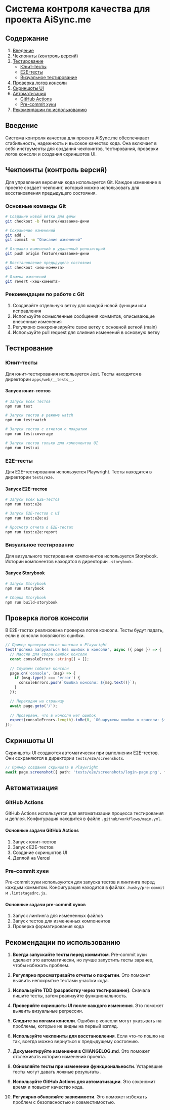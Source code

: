 # Система контроля качества для проекта AiSync.me

## Содержание

1. [Введение](#введение)
2. [Чекпоинты (контроль версий)](#чекпоинты-контроль-версий)
3. [Тестирование](#тестирование)
   - [Юнит-тесты](#юнит-тесты)
   - [E2E-тесты](#e2e-тесты)
   - [Визуальное тестирование](#визуальное-тестирование)
4. [Проверка логов консоли](#проверка-логов-консоли)
5. [Скриншоты UI](#скриншоты-ui)
6. [Автоматизация](#автоматизация)
   - [GitHub Actions](#github-actions)
   - [Pre-commit хуки](#pre-commit-хуки)
7. [Рекомендации по использованию](#рекомендации-по-использованию)

## Введение

Система контроля качества для проекта AiSync.me обеспечивает стабильность, надежность и высокое качество кода. Она включает в себя инструменты для создания чекпоинтов, тестирования, проверки логов консоли и создания скриншотов UI.

## Чекпоинты (контроль версий)

Для управления версиями кода используется Git. Каждое изменение в проекте создает чекпоинт, который можно использовать для восстановления предыдущего состояния.

### Основные команды Git

```bash
# Создание новой ветки для фичи
git checkout -b feature/название-фичи

# Сохранение изменений
git add .
git commit -m "Описание изменений"

# Отправка изменений в удаленный репозиторий
git push origin feature/название-фичи

# Восстановление предыдущего состояния
git checkout <хеш-коммита>

# Отмена изменений
git revert <хеш-коммита>
```

### Рекомендации по работе с Git

1. Создавайте отдельную ветку для каждой новой функции или исправления
2. Используйте осмысленные сообщения коммитов, описывающие внесенные изменения
3. Регулярно синхронизируйте свою ветку с основной веткой (main)
4. Используйте pull request для слияния изменений в основную ветку

## Тестирование

### Юнит-тесты

Для юнит-тестирования используется Jest. Тесты находятся в директории `apps/web/__tests__`.

#### Запуск юнит-тестов

```bash
# Запуск всех тестов
npm run test

# Запуск тестов в режиме watch
npm run test:watch

# Запуск тестов с отчетом о покрытии
npm run test:coverage

# Запуск тестов только для компонентов UI
npm run test:ui
```

### E2E-тесты

Для E2E-тестирования используется Playwright. Тесты находятся в директории `tests/e2e`.

#### Запуск E2E-тестов

```bash
# Запуск всех E2E-тестов
npm run test:e2e

# Запуск E2E-тестов с UI
npm run test:e2e:ui

# Просмотр отчета о E2E-тестах
npm run test:e2e:report
```

### Визуальное тестирование

Для визуального тестирования компонентов используется Storybook. Истории компонентов находятся в директории `.storybook`.

#### Запуск Storybook

```bash
# Запуск Storybook
npm run storybook

# Сборка Storybook
npm run build-storybook
```

## Проверка логов консоли

В E2E-тестах реализована проверка логов консоли. Тесты будут падать, если в консоли появляются ошибки.

```typescript
// Пример проверки логов консоли в Playwright
test('должна загружаться без ошибок в консоли', async ({ page }) => {
  // Массив для сбора ошибок консоли
  const consoleErrors: string[] = [];
  
  // Слушаем события консоли
  page.on('console', (msg) => {
    if (msg.type() === 'error') {
      consoleErrors.push(`Ошибка консоли: ${msg.text()}`);
    }
  });

  // Переходим на страницу
  await page.goto('/');
  
  // Проверяем, что в консоли нет ошибок
  expect(consoleErrors.length).toBe(0, `Обнаружены ошибки в консоли: ${consoleErrors.join('\n')}`);
});
```

## Скриншоты UI

Скриншоты UI создаются автоматически при выполнении E2E-тестов. Они сохраняются в директории `tests/e2e/screenshots`.

```typescript
// Пример создания скриншота в Playwright
await page.screenshot({ path: 'tests/e2e/screenshots/login-page.png', fullPage: true });
```

## Автоматизация

### GitHub Actions

GitHub Actions используется для автоматизации процесса тестирования и деплоя. Конфигурация находится в файле `.github/workflows/main.yml`.

#### Основные задачи GitHub Actions

1. Запуск юнит-тестов
2. Запуск E2E-тестов
3. Создание скриншотов UI
4. Деплой на Vercel

### Pre-commit хуки

Pre-commit хуки используются для запуска тестов и линтинга перед каждым коммитом. Конфигурация находится в файлах `.husky/pre-commit` и `.lintstagedrc.js`.

#### Основные задачи pre-commit хуков

1. Запуск линтинга для измененных файлов
2. Запуск тестов для измененных компонентов
3. Проверка форматирования кода

## Рекомендации по использованию

1. **Всегда запускайте тесты перед коммитом**. Pre-commit хуки сделают это автоматически, но лучше запустить тесты заранее, чтобы избежать проблем.

2. **Регулярно просматривайте отчеты о покрытии**. Это поможет выявить непокрытые тестами участки кода.

3. **Используйте TDD (разработку через тестирование)**. Сначала пишите тесты, затем реализуйте функциональность.

4. **Проверяйте скриншоты UI после каждого изменения**. Это поможет выявить визуальные регрессии.

5. **Следите за логами консоли**. Ошибки в консоли могут указывать на проблемы, которые не видны на первый взгляд.

6. **Используйте чекпоинты для восстановления**. Если что-то пошло не так, всегда можно вернуться к предыдущему состоянию.

7. **Документируйте изменения в CHANGELOG.md**. Это поможет отслеживать историю изменений проекта.

8. **Обновляйте тесты при изменении функциональности**. Устаревшие тесты могут давать ложные результаты.

9. **Используйте GitHub Actions для автоматизации**. Это сэкономит время и повысит качество кода.

10. **Регулярно обновляйте зависимости**. Это поможет избежать проблем с безопасностью и совместимостью.
